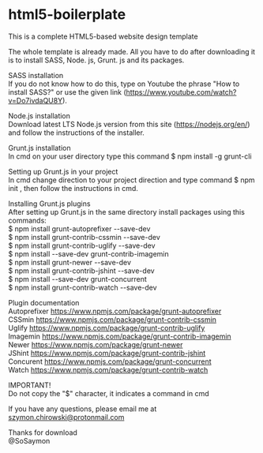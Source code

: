 # html5-boilerplate
This is a complete HTML5-based website design template

The whole template is already made. All you have to do after downloading it is to install SASS, Node. js, Grunt. js and its packages.</br>

SASS installation </br>
If you do not know how to do this, type on Youtube the phrase "How to install SASS?" or use the given link (https://www.youtube.com/watch?v=Do7ivdaQU8Y).

Node.js installation</br>
Download latest LTS Node.js version from this site (https://nodejs.org/en/) and follow the instructions of the installer.

Grunt.js installation</br>
In cmd on your user directory type this command $ npm install -g grunt-cli 

Setting up Grunt.js in your project</br>
In cmd change direction to your project direction and type command $ npm init , then follow the instructions in cmd. 

Installing Grunt.js plugins</br>
After setting up Grunt.js in the same directory install packages using this commands:</br>
$ npm install grunt-autoprefixer --save-dev</br>
$ npm install grunt-contrib-cssmin --save-dev</br>
$ npm install grunt-contrib-uglify --save-dev</br>
$ npm install --save-dev grunt-contrib-imagemin</br>
$ npm install grunt-newer --save-dev</br>
$ npm install grunt-contrib-jshint --save-dev</br>
$ npm install --save-dev grunt-concurrent</br>
$ npm install grunt-contrib-watch --save-dev</br>

Plugin documentation</br>
Autoprefixer https://www.npmjs.com/package/grunt-autoprefixer</br>
CSSmin https://www.npmjs.com/package/grunt-contrib-cssmin</br>
Uglify https://www.npmjs.com/package/grunt-contrib-uglify</br>
Imagemin https://www.npmjs.com/package/grunt-contrib-imagemin</br>
Newer https://www.npmjs.com/package/grunt-newer</br>
JShint https://www.npmjs.com/package/grunt-contrib-jshint</br>
Concurent https://www.npmjs.com/package/grunt-concurrent</br>
Watch https://www.npmjs.com/package/grunt-contrib-watch</br>

IMPORTANT!</BR>
Do not copy the "$" character, it indicates a command in cmd

If you have any questions, please email me at szymon.chirowski@protonmail.com

Thanks for download</br>
@SoSaymon
